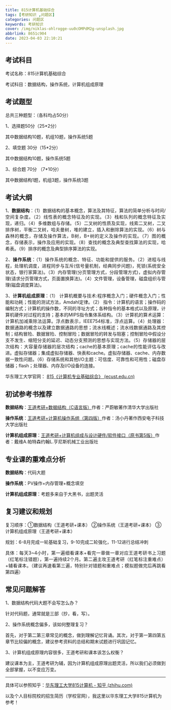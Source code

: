 ```yaml
---
title: 815计算机基础综合
tags: [考研知识 ,问题区]
categories: 问题区
keywords: 考研知识
cover: /img/niklas-ohlrogge-uu0cOMPdM2g-unsplash.jpg
abbrlink: 8651c904
date: 2023-04-03 22:10:21
---
```


## 考试科目

考试名称：815计算机基础综合

考试科目：数据结构，操作系统，计算机组成原理

## 考试题型

总共三种题型：（各科均占50分）

1、选择题50分（25*2分）

其中数据结构10题，机组10题，操作系统5题

2、填空题 30分（15*2分）

其中数据结构10题，操作系统5题

3、综合题 70分 （7*10分）

其中数据结构1题，机组3题，操作系统3题

## 考试大纲

<p align = "justify">1、<b>数据结构</b>：（1）数据结构的基本概念，算法及其特征，算法的简单分析与时间/空间复杂度。（2）线性表的概念特征及的实现。（3）栈和队列的概念特征及实现，递归。（4）多维数组与存储。（5）二叉树的性质及实现，线索二叉树，二叉排序树，平衡二叉树，哈夫曼树，堆的建立，插入和删除算法的实现。（6）树与森林的概念，存储及操作算法，B树，B+树的定义及操作的实现。（7）图的概念，存储表示，操作及应用的实现。（8）查找的概念及典型查找算法的实现，哈希表。（9）排序的概念及典型排序算法的实现。</p>

<p align = "justify">2、<b>操作系统</b>：（1）操作系统的概念、特征、功能和提供的服务。（2）进程与线程，处理机调度，进程同步与互斥(信号量机制，经典同步问题)，死锁(系统安全状态，银行家算法)。（3）内存管理(分页管理方式，分段管理方式)，虚拟内存管理(请求分页管理方式，页面置换算法)。（4）文件管理，设备管理，磁盘组织与管理(磁盘调度算法)。</p>

<p align = "justify">3、<b>计算机组成原理</b>：（1） 计算机概要与技术:程序概念入门；硬件概念入门；性能和功耗；性能的测试方法，Amdahl定律。（2） 指令：计算机的语言；操作码的编制方式；计算机的操作数，不同的寻址方式；各种指令的基本格式以及原理，计算机硬件对过程的支持；基本的MIPS指令集体系结构。（3）计算机的算术运算：计算机加减乘除法运算。浮点数表示，IEEE754标准，浮点运算。（4）处理器：数据通路的概念以及建立数据通路的思想；流水线概述；流水线数据通路及其控制；结构冒险、数据冒险、控制冒险；数据冒险的转发与阻塞；控制冒险中假设分支不发生、缩短分支的延迟、动态分支预测的思想与实现方法。（5）存储器的层次结构：大容量存储器的层次结构；cache的基本原理；cache的性能评估与改进。虚拟存储器；集成虚拟存储器、快表和cache。虚拟存储器、cache、内存数据一致性问题。（6）存储系统和其他I/O主题：可信度、可靠性和可用性；磁盘存储器；flash；处理器、内存及I/O设备的连接。</p>

华东理工大学官网： [815《计算机专业基础综合》 (ecust.edu.cn)](https://gschool.ecust.edu.cn/2021/0915/c8311a133115/page.htm)

## 初试参考书推荐

**数据结构**：<u>王道考研+数据结构（C语言版）</u>作者：严蔚敏著作清华大学出版社

**操作系统**：<u>王道考研+计算机操作系统（第四版）</u>作者：汤小丹著作西安电子科技大学出版社

**计算机组成原理**：<u>王道考研+计算机组成与设计硬件/软件接口（原书第5版）</u>作者：戴维A.帕特森约翰L.亨尼斯机械工业出版社

## 专业课的重难点分析

**数据结构**：代码大题

**操作系统**：PV操作+内存管理+概念填空

**计算机组成原理**：考题多来自于大黑书，出题灵活

## 复习建议和规划

复习顺序：①数据结构（王道考研+课本） ②操作系统（王道考研+课本） ③计算机组成原理（王道考研+课本）

规划：6-8月完成一轮基础复习，9-10完成二轮强化，11-12进行总结冲刺

<p align = "justify">具体：每天3~4小时，第一遍细看课本+看完一章做一章对应王道考研书上习题（红笔标注错题），第一遍持续2个月。第二遍主攻王道考研（红笔标注重难点）+辅看课本。（建议再速看第三遍，特别针对错题和重难点；模拟题做完后再跳看第四遍）</p>

## 常见问题解答

1、数据结构代码大题不会写怎么办？

针对代码题，通常就是三部（抄，看，写）。

2、操作系统概念偏多，该如何整理复习？

<p align = "justify">首先，对于第二第三章常见的概念，做到理解记忆背诵。其次，对于第一第四第五章节比较偏的概念，建议参考资料的总结和期末试题进行巩固记忆。</p>

3、计算机组成原理内容很多，王道考研和课本该怎么权衡？

建议课本为主，王道考研为辅，因为计算机组成原理出题灵活，所以我们必须做到全部掌握，以不变应万变。

---

具体可以参照知乎：[华东理工大学815计算机 - 知乎 (zhihu.com)](https://zhuanlan.zhihu.com/p/547716098)

以及个人目标院校的招生简历（学校官网），我这里以华东理工大学815计算机为参考！
